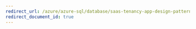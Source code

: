```yaml
---
redirect_url: /azure/azure-sql/database/saas-tenancy-app-design-patterns
redirect_document_id: true
---
```

